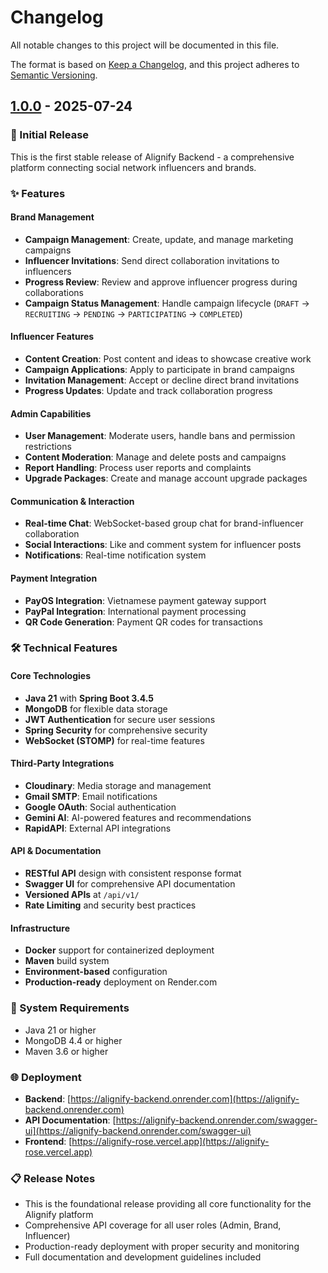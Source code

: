 # Changelog

All notable changes to this project will be documented in this file.

The format is based on [Keep a Changelog](https://keepachangelog.com/en/1.0.0/),
and this project adheres to [Semantic Versioning](https://semver.org/spec/v2.0.0.html).

## [1.0.0] - 2025-07-24

### 🚀 Initial Release

This is the first stable release of Alignify Backend - a comprehensive platform connecting social network influencers and brands.

### ✨ Features

#### Brand Management
- **Campaign Management**: Create, update, and manage marketing campaigns
- **Influencer Invitations**: Send direct collaboration invitations to influencers
- **Progress Review**: Review and approve influencer progress during collaborations
- **Campaign Status Management**: Handle campaign lifecycle (`DRAFT` → `RECRUITING` → `PENDING` → `PARTICIPATING` → `COMPLETED`)

#### Influencer Features
- **Content Creation**: Post content and ideas to showcase creative work
- **Campaign Applications**: Apply to participate in brand campaigns
- **Invitation Management**: Accept or decline direct brand invitations
- **Progress Updates**: Update and track collaboration progress

#### Admin Capabilities
- **User Management**: Moderate users, handle bans and permission restrictions
- **Content Moderation**: Manage and delete posts and campaigns
- **Report Handling**: Process user reports and complaints
- **Upgrade Packages**: Create and manage account upgrade packages

#### Communication & Interaction
- **Real-time Chat**: WebSocket-based group chat for brand-influencer collaboration
- **Social Interactions**: Like and comment system for influencer posts
- **Notifications**: Real-time notification system

#### Payment Integration
- **PayOS Integration**: Vietnamese payment gateway support
- **PayPal Integration**: International payment processing
- **QR Code Generation**: Payment QR codes for transactions

### 🛠️ Technical Features

#### Core Technologies
- **Java 21** with **Spring Boot 3.4.5**
- **MongoDB** for flexible data storage
- **JWT Authentication** for secure user sessions
- **Spring Security** for comprehensive security
- **WebSocket (STOMP)** for real-time features

#### Third-Party Integrations
- **Cloudinary**: Media storage and management
- **Gmail SMTP**: Email notifications
- **Google OAuth**: Social authentication
- **Gemini AI**: AI-powered features and recommendations
- **RapidAPI**: External API integrations

#### API & Documentation
- **RESTful API** design with consistent response format
- **Swagger UI** for comprehensive API documentation
- **Versioned APIs** at `/api/v1/`
- **Rate Limiting** and security best practices

#### Infrastructure
- **Docker** support for containerized deployment
- **Maven** build system
- **Environment-based** configuration
- **Production-ready** deployment on Render.com

### 🔧 System Requirements
- Java 21 or higher
- MongoDB 4.4 or higher
- Maven 3.6 or higher

### 🌐 Deployment
- **Backend**: [https://alignify-backend.onrender.com](https://alignify-backend.onrender.com)
- **API Documentation**: [https://alignify-backend.onrender.com/swagger-ui](https://alignify-backend.onrender.com/swagger-ui)
- **Frontend**: [https://alignify-rose.vercel.app](https://alignify-rose.vercel.app)

### 📋 Release Notes
- This is the foundational release providing all core functionality for the Alignify platform
- Comprehensive API coverage for all user roles (Admin, Brand, Influencer)
- Production-ready deployment with proper security and monitoring
- Full documentation and development guidelines included

[1.0.0]: https://github.com/khovan123/alignify-backend/releases/tag/v1.0.0